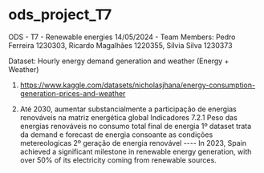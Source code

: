 # ods_project_T7
ODS - T7 - Renewable energies 
14/05/2024 - Team Members: Pedro Ferreira 1230303, Ricardo Magalhães 1220355, Sílvia Silva 1230373

Dataset: Hourly energy demand generation and weather (Energy + Weather)
1. https://www.kaggle.com/datasets/nicholasjhana/energy-consumption-generation-prices-and-weather

7. Até 2030, aumentar substancialmente a participação de energias renováveis na matriz energética global
Indicadores
7.2.1 Peso das energias renováveis no consumo total final de energia
   1º dataset trata da demand e forecast de energia consoante as condições metereologicas
   2º geração de energia renovável ---- In 2023, Spain achieved a significant milestone in renewable energy generation, with over 50% of its electricity coming from renewable sources.
   
